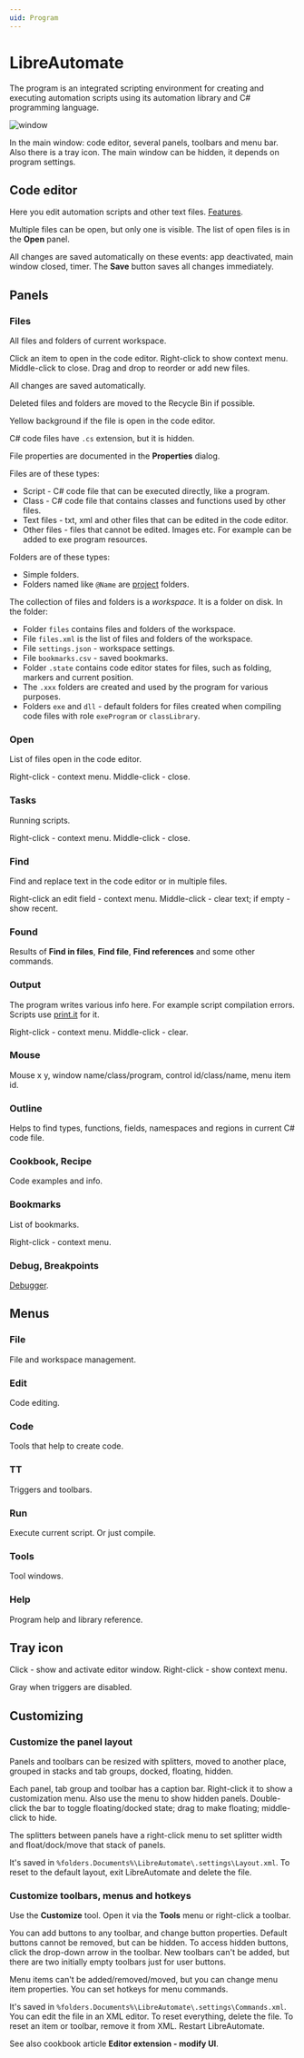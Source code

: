 ```yaml
---
uid: Program
---
```


# LibreAutomate

The program is an integrated scripting environment for creating and executing automation scripts using its automation library and C# programming language.

![window](../images/window.png "Editor window")

In the main window: code editor, several panels, toolbars and menu bar. Also there is a tray icon. The main window can be hidden, it depends on program settings.

## Code editor
Here you edit automation scripts and other text files.
[Features](xref:code_editor).

Multiple files can be open, but only one is visible. The list of open files is in the **Open** panel.

All changes are saved automatically on these events: app deactivated, main window closed, timer. The **Save** button saves all changes immediately.

## Panels

### Files
All files and folders of current workspace.

Click an item to open in the code editor. Right-click to show context menu. Middle-click to close. Drag and drop to reorder or add new files.

All changes are saved automatically.

Deleted files and folders are moved to the Recycle Bin if possible.

Yellow background if the file is open in the code editor.

C# code files have `.cs` extension, but it is hidden.

File properties are documented in the **Properties** dialog.

Files are of these types:
- Script - C# code file that can be executed directly, like a program.
- Class - C# code file that contains classes and functions used by other files.
- Text files - txt, xml and other files that can be edited in the code editor.
- Other files - files that cannot be edited. Images etc. For example can be added to exe program resources.

Folders are of these types:
- Simple folders.
- Folders named like `@Name` are [project](xref:class_project) folders.

The collection of files and folders is a *workspace*. It is a folder on disk. In the folder:
- Folder `files` contains files and folders of the workspace.
- File `files.xml` is the list of files and folders of the workspace.
- File `settings.json` - workspace settings.
- File `bookmarks.csv` - saved bookmarks.
- Folder `.state` contains code editor states for files, such as folding, markers and current position.
- The `.xxx` folders are created and used by the program for various purposes.
- Folders `exe` and `dll` - default folders for files created when compiling code files with role `exeProgram` or `classLibrary`.

### Open
List of files open in the code editor.

Right-click - context menu. Middle-click - close.

### Tasks
Running scripts.

Right-click - context menu. Middle-click - close.

### Find
Find and replace text in the code editor or in multiple files.

Right-click an edit field - context menu. Middle-click - clear text; if empty - show recent.

### Found
Results of **Find in files**, **Find file**, **Find references** and some other commands.

### Output
The program writes various info here. For example script compilation errors. Scripts use [print.it]() for it.

Right-click - context menu. Middle-click - clear.

### Mouse
Mouse x y, window name/class/program, control id/class/name, menu item id.

### Outline
Helps to find types, functions, fields, namespaces and regions in current C# code file.

### Cookbook, Recipe
Code examples and info.

### Bookmarks
List of bookmarks.

Right-click - context menu.

### Debug, Breakpoints
[Debugger](Debugger.md).

## Menus

### File
File and workspace management.

### Edit
Code editing.

### Code
Tools that help to create code.

### TT
Triggers and toolbars.

### Run
Execute current script. Or just compile.

### Tools
Tool windows.

### Help
Program help and library reference.

## Tray icon
Click - show and activate editor window. Right-click - show context menu.

Gray when triggers are disabled.

## Customizing

### Customize the panel layout

Panels and toolbars can be resized with splitters, moved to another place, grouped in stacks and tab groups, docked, floating, hidden.

Each panel, tab group and toolbar has a caption bar. Right-click it to show a customization menu. Also use the menu to show hidden panels. Double-click the bar to toggle floating/docked state; drag to make floating; middle-click to hide.

The splitters between panels have a right-click menu to set splitter width and float/dock/move that stack of panels.

It's saved in `%folders.Documents%\LibreAutomate\.settings\Layout.xml`. To reset to the default layout, exit LibreAutomate and delete the file.

### Customize toolbars, menus and hotkeys

Use the **Customize** tool. Open it via the **Tools** menu or right-click a toolbar.

You can add buttons to any toolbar, and change button properties. Default buttons cannot be removed, but can be hidden. To access hidden buttons, click the drop-down arrow in the toolbar. New toolbars can't be added, but there are two initially empty toolbars just for user buttons.

Menu items can't be added/removed/moved, but you can change menu item properties. You can set hotkeys for menu commands.

It's saved in `%folders.Documents%\LibreAutomate\.settings\Commands.xml`. You can edit the file in an XML editor. To reset everything, delete the file. To reset an item or toolbar, remove it from XML. Restart LibreAutomate.

See also cookbook article **Editor extension - modify UI**.
